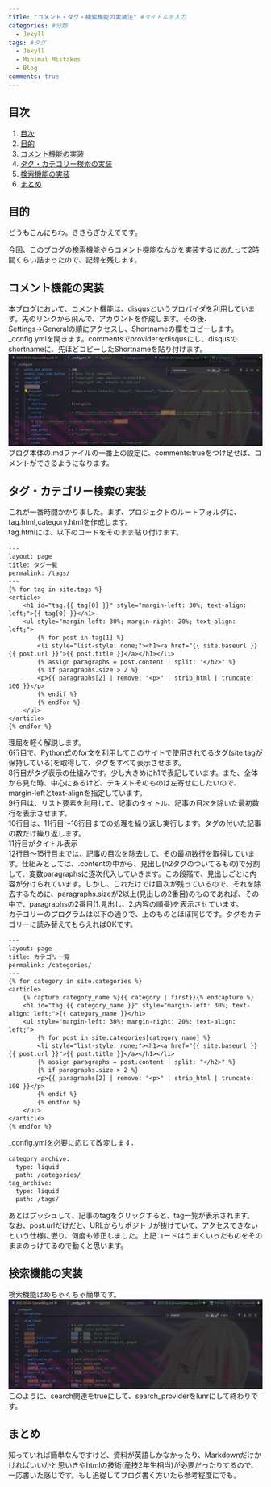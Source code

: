 ```yaml
---
title: "コメント・タグ・検索機能の実装法" #タイトルを入力
categories: #分類
  - Jekyll
tags: #タグ
  - Jekyll
  - Minimal Mistakes
  - Blog
comments: true
---
```

## 目次
1. [目次](#目次)
2. [目的](#目的)
2. [コメント機能の実装](#コメント機能の実装)
3. [タグ・カテゴリー検索の実装](#タグ・カテゴリー検索の実装)
4. [検索機能の実装](#検索機能の実装)
5. [まとめ](#まとめ)

## 目的
どうもこんにちわ。きさらぎかえでです。<br>

今回、このブログの検索機能やらコメント機能なんかを実装するにあたって2時間くらい詰まったので、記録を残します。<br>

## コメント機能の実装
本ブログにおいて、コメント機能は、[disqus](https://disqus.com/admin/install/platforms/jekyll/)というプロバイダを利用しています。先のリンクから飛んで、アカウントを作成します。その後、Settings→Generalの順にアクセスし、Shortnameの欄をコピーします。<br>
_config.ymlを開きます。commentsでproviderをdisqusにし、disqusのshortnameに、先ほどコピーしたShortnameを貼り付けます。<br>
![disqus_config](/assets/Picture/HowToSetting/Config.png)<br>
ブログ本体の.mdファイルの一番上の設定に、comments:trueをつけ足せば、コメントができるようになります。<br>

## タグ・カテゴリー検索の実装
これが一番時間かかりました。まず、プロジェクトのルートフォルダに、tag.html,category.htmlを作成します。<br>
tag.htmlには、以下のコードをそのまま貼り付けます。<br>
```
---
layout: page
title: タグ一覧
permalink: /tags/
---
{% for tag in site.tags %}
<article>
    <h1 id="tag.{{ tag[0] }}" style="margin-left: 30%; text-align: left;">{{ tag[0] }}</h1>
    <ul style="margin-left: 30%; margin-right: 20%; text-align: left;">
        {% for post in tag[1] %}
        <li style="list-style: none;"><h1><a href="{{ site.baseurl }}{{ post.url }}">{{ post.title }}</a></h1></li>
        {% assign paragraphs = post.content | split: "</h2>" %}
        {% if paragraphs.size > 2 %}
        <p>{{ paragraphs[2] | remove: "<p>" | strip_html | truncate: 100 }}</p>
        {% endif %}
        {% endfor %}
    </ul>
</article>
{% endfor %}
```
理屈を軽く解説します。<br>
6行目で、Python式のfor文を利用してこのサイトで使用されてるタグ(site.tagが保持している)を取得して、タグをすべて表示させます。<br>
8行目がタグ表示の仕組みです。少し大きめにh1で表記しています。また、全体から見た時、中心にあるけど、テキストそのものは左寄せにしたいので、margin-leftとtext-alignを指定しています。<br>
9行目は、リスト要素を利用して、記事のタイトル、記事の目次を除いた最初数行を表示させます。<br>
10行目は、11行目～16行目までの処理を繰り返し実行します。タグの付いた記事の数だけ繰り返します。<br>
11行目がタイトル表示<br>
12行目～15行目までは、記事の目次を除去して、その最初数行を取得しています。仕組みとしては、.contentの中から、見出し(h2タグのついてるもの)で分割して、変数paragraphsに逐次代入していきます。この段階で、見出しごとに内容が分けられています。しかし、これだけでは目次が残っているので、それを除去するために、paragraphs.sizeが2以上(見出しの2番目)のものであれば、その中で、paragraphsの2番目(1.見出し、2.内容の順番)を表示させています。<br>
カテゴリーのプログラムは以下の通りで、上のものとほぼ同じです。タグをカテゴリーに読み替えてもらえればOKです。
```
---
layout: page
title: カテゴリ一覧
permalink: /categories/
---
{% for category in site.categories %}
<article>
    {% capture category_name %}{{ category | first}}{% endcapture %}
    <h1 id="tag.{{ category_name }}" style="margin-left: 30%; text-align: left;">{{ category_name }}</h1>
    <ul style="margin-left: 30%; margin-right: 20%; text-align: left;">
        {% for post in site.categories[category_name] %}
        <li style="list-style: none;"><h1><a href="{{ site.baseurl }}{{ post.url }}">{{ post.title }}</a></h1></li>
        {% assign paragraphs = post.content | split: "</h2>" %}
        {% if paragraphs.size > 2 %}
        <p>{{ paragraphs[2] | remove: "<p>" | strip_html | truncate: 100 }}</p>
        {% endif %}
        {% endfor %}
    </ul>
</article>
{% endfor %}
```
_config.ymlを必要に応じて改変します。<br>
```
category_archive:
  type: liquid
  path: /categories/
tag_archive:
  type: liquid
  path: /tags/
```
あとはプッシュして、記事のtagをクリックすると、tag一覧が表示されます。<br>
なお、post.urlだけだと、URLからリポジトリが抜けていて、アクセスできないという仕様に嵌り、何度も修正しました。上記コードはうまくいったものをそのままのっけてるので動くと思います。<br>

## 検索機能の実装
検索機能はめちゃくちゃ簡単です。<br>
![SearchConfig](/assets/Picture/HowToSetting/SearchConfig.png)<br>
このように、search関連をtrueにして、search_providerをlunrにして終わりです。<br>

## まとめ
知っていれば簡単なんですけど、資料が英語しかなかったり、Markdownだけかければいいかと思いきやhtmlの技術(産技2年生相当)が必要だったりするので、一応書いた感じです。もし追従してブログ書く方いたら参考程度にでも。